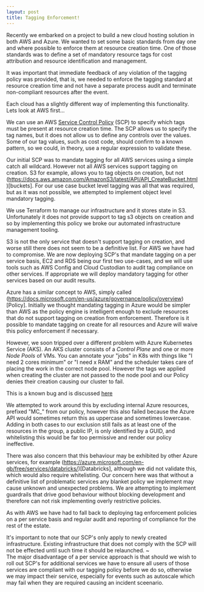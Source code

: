 ```yaml
---
layout: post
title: Tagging Enforcement!
---
```

Recently we embarked on a project to build a new cloud hosting solution in both AWS and Azure. We wanted to set some basic standards from day one and where possible to enforce them at resource creation time. One of those standards was to define a set of mandatory resource tags for cost attribution and resource identification and management.

It was important that immediate feedback of any violation of the tagging policy was provided, that is, we needed to enforce the tagging standard at resource creation time and not have a separate process audit and terminate non-compliant resources after the event.

Each cloud has a slightly different way of implementing this functionality. Lets look at AWS first...

We can use an AWS [Service Control Policy](https://docs.aws.amazon.com/organizations/latest/userguide/orgs_manage_policies_scp.html) (SCP) to specify which tags must be present at resource creation time. The SCP allows us to specify the tag names, but it does not allow us to define any controls over the values. Some of our tag values, such as cost code, should confirm to a known pattern, so we could, in theory, use a regular expression to validate these.

Our initial SCP was to mandate tagging for all AWS services using a simple catch all wildcard. However not all AWS services support tagging on creation. S3 for example, allows you to tag objects on creation, but not (https://docs.aws.amazon.com/AmazonS3/latest/API/API_CreateBucket.html)[buckets]. For our use case bucket level tagging was all that was required, but as it was not possible, we attempted to implement object level mandatory tagging.

We use Terraform to manage our infrastructure and it stores state in S3. Unfortunately it does not provide support to tag s3 objects on creation and so by implementing this policy we broke our automated infrastructure management tooling. 

S3 is not the only service that doesn't support tagging on creation, and worse still there does not seem to be a definitive list. For AWS we have had to compromise. We are now deploying SCP's that mandate tagging on a per service basis, EC2 and RDS being our first two use-cases, and we will use tools such as AWS Config and Cloud Custodian to audit tag compliance on other services. If appropriate we will deploy mandatory tagging for other services based on our audit results.

Azure has a similar concept to AWS, simply called (https://docs.microsoft.com/en-us/azure/governance/policy/overview)[Policy]. Initially we thought mandating tagging in Azure would be simpler than AWS as the policy engine is intelligent enough to exclude resources that do not support tagging on creation from enforcement. Therefore is it possible to mandate tagging on create for all resources and Azure will waive this policy enforcement if necessary.

However, we soon tripped over a different problem with Azure Kubernetes Service (AKS). An AKS cluster consists of a *Control Plane* and one or more *Node Pools* of VMs. You can annotate your "jobs" in K8s with things like "I need 2 cores minimum" or "I need x RAM" and the scheduler takes care of placing the work in the correct node pool. However the tags we applied when creating the cluster are not passed to the node pool and our Policy denies their creation causing our cluster to fail.

This is a known bug and is discussed [here](https://github.com/Azure/AKS/issues/3)

We attempted to work around this by excluding internal Azure resources, prefixed "MC_" from our policy, however this also failed because the Azure API would sometimes return this as uppercase and sometimes lowercase. Adding in both cases to our exclusion still fails as at least one of the resources in the group, a public IP, is only identified by a GUID, and whitelisting this would be far too permissive and render our policy ineffective.

There was also concern that this behaviour may be exhibited by other Azure services, for example (https://azure.microsoft.com/en-gb/free/services/databricks/)[Databricks], although we did not validate this, which would also require whitelisting. Our concern here was that without a definitive list of problematic services any blanket policy we implement may cause unknown and unexpected problems. We are attempting to implement guardrails that drive good behaviour without blocking development and therefore can not risk implementing overly restrictive policies.

 As with AWS we have had to fall back to deploying tag enforcement policies on a per service basis and regular audit and reporting of compliance for the rest of the estate.

It's important to note that our SCP's only apply to newly created infrastructure. Existing infrastructure that does not comply with the SCP will not be effected until such time it should be relaunched.
~                                                                                                                                  
The major disadvantage of a per service approach is that should we wish to roll out SCP's for additional services we have to ensure all users of those services are compliant with our tagging policy before we do so, otherwise we may impact their service, especially for events such as autoscale which may fail when they are required causing an incident sceenario. 
